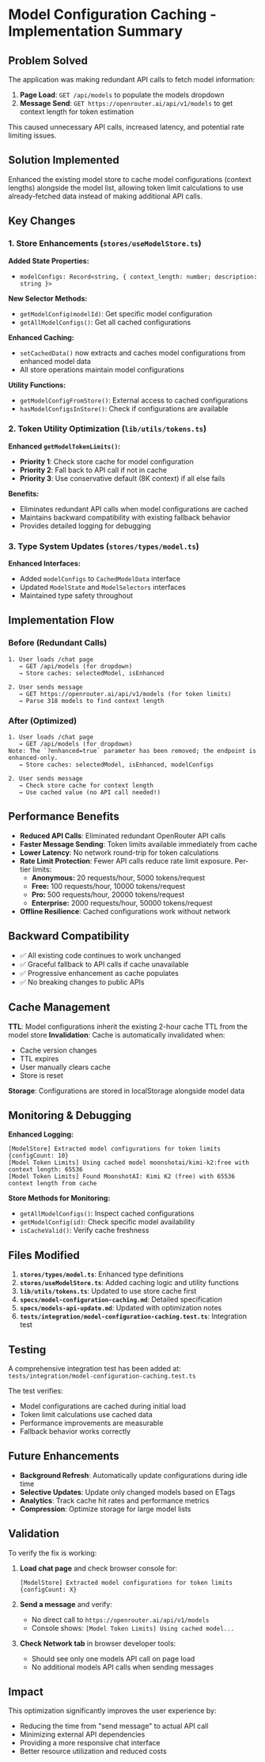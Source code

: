# Model Configuration Caching - Implementation Summary

## Problem Solved

The application was making redundant API calls to fetch model information:

1. **Page Load**: `GET /api/models` to populate the models dropdown
2. **Message Send**: `GET https://openrouter.ai/api/v1/models` to get context length for token estimation

This caused unnecessary API calls, increased latency, and potential rate limiting issues.

## Solution Implemented

Enhanced the existing model store to cache model configurations (context lengths) alongside the model list, allowing token limit calculations to use already-fetched data instead of making additional API calls.

## Key Changes

### 1. Store Enhancements (`stores/useModelStore.ts`)

**Added State Properties:**

- `modelConfigs: Record<string, { context_length: number; description: string }>`

**New Selector Methods:**

- `getModelConfig(modelId)`: Get specific model configuration
- `getAllModelConfigs()`: Get all cached configurations

**Enhanced Caching:**

- `setCachedData()` now extracts and caches model configurations from enhanced model data
- All store operations maintain model configurations

**Utility Functions:**

- `getModelConfigFromStore()`: External access to cached configurations
- `hasModelConfigsInStore()`: Check if configurations are available

### 2. Token Utility Optimization (`lib/utils/tokens.ts`)

**Enhanced `getModelTokenLimits()`:**

- **Priority 1**: Check store cache for model configuration
- **Priority 2**: Fall back to API call if not in cache
- **Priority 3**: Use conservative default (8K context) if all else fails

**Benefits:**

- Eliminates redundant API calls when model configurations are cached
- Maintains backward compatibility with existing fallback behavior
- Provides detailed logging for debugging

### 3. Type System Updates (`stores/types/model.ts`)

**Enhanced Interfaces:**

- Added `modelConfigs` to `CachedModelData` interface
- Updated `ModelState` and `ModelSelectors` interfaces
- Maintained type safety throughout

## Implementation Flow

### Before (Redundant Calls)

```
1. User loads /chat page
   → GET /api/models (for dropdown)
   → Store caches: selectedModel, isEnhanced

2. User sends message
   → GET https://openrouter.ai/api/v1/models (for token limits)
   → Parse 318 models to find context length
```

### After (Optimized)

```
1. User loads /chat page
   → GET /api/models (for dropdown)
Note: The `?enhanced=true` parameter has been removed; the endpoint is enhanced-only.
   → Store caches: selectedModel, isEnhanced, modelConfigs

2. User sends message
   → Check store cache for context length
   → Use cached value (no API call needed!)
```

## Performance Benefits

- **Reduced API Calls**: Eliminated redundant OpenRouter API calls
- **Faster Message Sending**: Token limits available immediately from cache
- **Lower Latency**: No network round-trip for token calculations
- **Rate Limit Protection**: Fewer API calls reduce rate limit exposure. Per-tier limits:
  - **Anonymous:** 20 requests/hour, 5000 tokens/request
  - **Free:** 100 requests/hour, 10000 tokens/request
  - **Pro:** 500 requests/hour, 20000 tokens/request
  - **Enterprise:** 2000 requests/hour, 50000 tokens/request
- **Offline Resilience**: Cached configurations work without network

## Backward Compatibility

- ✅ All existing code continues to work unchanged
- ✅ Graceful fallback to API calls if cache unavailable
- ✅ Progressive enhancement as cache populates
- ✅ No breaking changes to public APIs

## Cache Management

**TTL**: Model configurations inherit the existing 2-hour cache TTL from the model store
**Invalidation**: Cache is automatically invalidated when:

- Cache version changes
- TTL expires
- User manually clears cache
- Store is reset

**Storage**: Configurations are stored in localStorage alongside model data

## Monitoring & Debugging

**Enhanced Logging:**

```
[ModelStore] Extracted model configurations for token limits {configCount: 10}
[Model Token Limits] Using cached model moonshotai/kimi-k2:free with context length: 65536
[Model Token Limits] Found MoonshotAI: Kimi K2 (free) with 65536 context length from cache
```

**Store Methods for Monitoring:**

- `getAllModelConfigs()`: Inspect cached configurations
- `getModelConfig(id)`: Check specific model availability
- `isCacheValid()`: Verify cache freshness

## Files Modified

1. **`stores/types/model.ts`**: Enhanced type definitions
2. **`stores/useModelStore.ts`**: Added caching logic and utility functions
3. **`lib/utils/tokens.ts`**: Updated to use store cache first
4. **`specs/model-configuration-caching.md`**: Detailed specification
5. **`specs/models-api-update.md`**: Updated with optimization notes
6. **`tests/integration/model-configuration-caching.test.ts`**: Integration test

## Testing

A comprehensive integration test has been added at:
`tests/integration/model-configuration-caching.test.ts`

The test verifies:

- Model configurations are cached during initial load
- Token limit calculations use cached data
- Performance improvements are measurable
- Fallback behavior works correctly

## Future Enhancements

- **Background Refresh**: Automatically update configurations during idle time
- **Selective Updates**: Update only changed models based on ETags
- **Analytics**: Track cache hit rates and performance metrics
- **Compression**: Optimize storage for large model lists

## Validation

To verify the fix is working:

1. **Load chat page** and check browser console for:

   ```
   [ModelStore] Extracted model configurations for token limits {configCount: X}
   ```

2. **Send a message** and verify:

   - No direct call to `https://openrouter.ai/api/v1/models`
   - Console shows: `[Model Token Limits] Using cached model...`

3. **Check Network tab** in browser developer tools:
   - Should see only one models API call on page load
   - No additional models API calls when sending messages

## Impact

This optimization significantly improves the user experience by:

- Reducing the time from "send message" to actual API call
- Minimizing external API dependencies
- Providing a more responsive chat interface
- Better resource utilization and reduced costs
